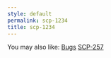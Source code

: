 ```yaml
---
style: default
permalink: scp-1234
title: scp-1234
---
```

You may also like:
[Bugs](http://scp-wiki.net/bugs)
[SCP-257](http://scp-wiki.net/scp-257)
